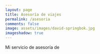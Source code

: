 ```yaml
---
layout: page
title: Asesoría de viajes 
permalink: /asesoria
comments: false
image: assets/images/david-springbok.jpg
imageshadow: true
---
```


Mi servicio de asesoría de 
